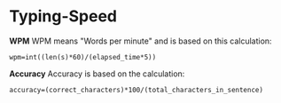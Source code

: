 # Typing-Speed

**WPM**
WPM means "Words per minute" and is based on this calculation:
```
wpm=int((len(s)*60)/(elapsed_time*5))
```
**Accuracy**
Accuracy is based on the calculation:
```
accuracy=(correct_characters)*100/(total_characters_in_sentence)
```
